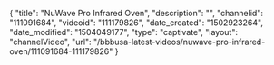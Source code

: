 {
    "title": "NuWave Pro Infrared Oven",
    "description": "",
    "channelid": "111091684",
    "videoid": "111179826",
    "date_created": "1502923264",
    "date_modified": "1504049177",
    "type": "captivate",
    "layout": "channelVideo",
    "url": "\/bbbusa-latest-videos\/nuwave-pro-infrared-oven\/111091684-111179826"
}